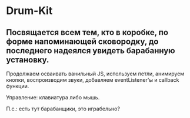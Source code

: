 # Drum-Kit
<h2>Посвящается всем тем, кто в коробке, по форме напоминающей сковородку, до последнего надеялся увидеть барабанную установку.</h2>
<p>Продолжаем осваивать ванильный JS, используем петли, анимируем кнопки, воспроизводим звуки, добавляем eventListener'ы и callback функции.</p>
<p>Управление: клавиатура либо мышь.</p>
<p>П.с.: есть тут барабанщики, это играбельно?</p>
